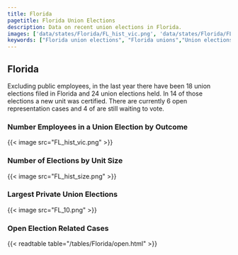 ```yaml
---
title: Florida
pagetitle: Florida Union Elections
description: Data on recent union elections in Florida.
images: ['data/states/Florida/FL_hist_vic.png', 'data/states/Florida/FL_hist_size.png', 'data/states/Florida/FL_10.png']
keywords: ["Florida union elections", "Florida unions","Union elections"]
---
```

##  Florida

Excluding public employees, in the last year there have been 18 union elections filed in Florida and 24 union elections held. In 14 of those elections a new unit was certified. There are currently 6 open representation cases and 4 of are still waiting to vote.

### Number Employees in a Union Election by Outcome
{{< image src="FL_hist_vic.png" >}}

### Number of Elections by Unit Size
{{< image src="FL_hist_size.png" >}}

### Largest Private Union Elections
{{< image src="FL_10.png" >}}

### Open Election Related Cases
{{< readtable table="/tables/Florida/open.html" >}}

